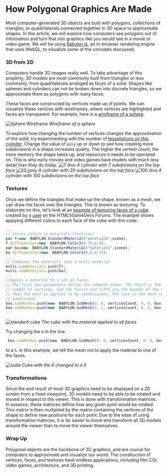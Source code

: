
# How Polygonal Graphics Are Made
Most computer-generated 3D objects are built with polygons, collections of triangles, or quadrilaterals connected together in 3D space to approximate shapes. In this article, we will explore how computers see polygons out of information and turn that into graphics like you would see in a movie or video game. We will be using [Babylon.js](https://www.babylonjs.com/), an in-browser rendering engine that uses WebGL, to visualize some of the concepts discussed.

###  3D from 2D

Computers handle 2D images really well. To take advantage of this property, 3D models are most commonly built from triangles or less commonly, from quadrilaterals arranged as faces of a solid. Shapes like spheres and cylinders can not be broken down into discrete triangles, so we approximate them as polygons with many faces. 

These faces are constructed by vertices made up of points. We can visualize these vertices with wireframes, where vertices are highlighted and faces are transparent. For example, here is a [wireframe of a sphere](https://playground.babylonjs.com/#T4TNWL). 

![Sphere Wireframe](https://i.imgur.com/gUnhTu4.png)
*Wireframe of a sphere* 

To explore how changing the number of vertices changes the approximation of the solid, try experimenting with the number of [tessellations on this cylinder](https://playground.babylonjs.com/#VR8AHB). Change the value of `poly` up or down to see how creating more subdivisions in a shape increases quality. The higher the vertext count, the more memory the shape takes up, and resources it needs to be operated on. This is why early movies and video games have models with much less detail than they do today.
![7 divs](https://i.imgur.com/ScRkwYv.png)
*A cylinder with 7 subdivisions on the top face*
![20_poly](https://i.imgur.com/jd9XR20.png)
*A cylinder with 20 subdivisions on the top face*
![100 divs](https://i.imgur.com/3KZLqAe.png)
*A cylinder with 100 subdivisions on the top face*

### Textures
Once we define the triangles that make up the shape, known as a mesh, we can draw the faces over the triangles. This is known as texturing. To elaborate on this, let's look at an [example of texturing faces of a cube](https://playground.babylonjs.com/#T40FK#128) created by a [user](https://www.html5gamedevs.com/topic/12392-having-different-textures-for-each-face-on-a-cube/) on the HTML5GameDevs Forums. The example shows applying different colors to each face of the cube with this code:
~~~javascript
...
// Stores colors in materials (textures)
var f=new  BABYLON.StandardMaterial("material0",scene);
f.diffuseColor=new  BABYLON.Color3(0.75,0,0);
var ba=new  BABYLON.StandardMaterial("material1",scene);
ba.diffuseColor=new  BABYLON.Color3(0,0,0.75);
...
// Combines the materials into a multi-material
multi.subMaterials.push(f);
multi.subMaterials.push(ba);
...
//Applys a material to a set of faces. 
// The first two parameters define the submesh index. The third is the total
// number of vertices, and the fourth and fifth are the bounds of the vertex 
// that the mesh is applied to by subdivisions. The last is the mesh to be
// subdivided.
box.subMeshes.push(new  BABYLON.SubMesh(0, 0, verticesCount, 0, 6, box));
box.subMeshes.push(new  BABYLON.SubMesh(1, 1, verticesCount, 6, 6, box));
...
~~~
![standard cube](https://i.imgur.com/r7p2oYC.png)
*The cube with the material applied to all faces*

 Try changing the `6` in the line 
~~~ javascript
 box.subMeshes.push(new  BABYLON.SubMesh(0, 0, verticesCount, 0, 6, box));
~~~
 to a `5`. In this example, we tell the mesh not to apply the material to one of the faces.

![sube](https://i.imgur.com/zj1ZdBG.png)
*Cube with the 6 changed to a 5*
### Transformations

Since the end result of most 3D graphics need to be displayed on a 2D screen from a fixed viewpoint, 3D models need to be able to be rotated and moved in respect to the viewer. This is done with transformation matrices. In essence, these matrices define how any given point would be rotated. This matrix is then multiplied by the matrix containing the vertices of the shape to define new positions for each point. Due to the ease of using transformation matrices, it is far easier to move and transform all 3D models around the viewer than to move the viewer themselves.  

### Wrap Up
Polygonal objects are the backbone of 3D graphics, and are crucial for computers to approximate and visualize our world. The construction of vertices, faces, and textures have endless applications, including film CGI, video games, architecture, and 3D printing.  
